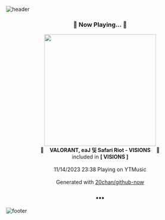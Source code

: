 ![header](https://capsule-render.vercel.app/api?type=wave&height=170&section=header&fontColor=090707&fontAlignX=45&fontAlignY=65&fontSize=100)

<h3 align="center">🎵 Now Playing... 🎵</h3>
<p align="center">
  <a href="https://music.youtube.com/watch?v=sQzqHUV7SRg">
    <img width="300" src="https://lh3.googleusercontent.com/3fuCD6_NY1IwuWBaPbyoAKkTFrz-LTmDZWqYYXXBwj-thqM1sKjyeF8MZi3lm5KLnP151DDR2ypFHnjZ">
  </a>
  <br>
  🎵&nbsp&nbsp&nbsp <b>VALORANT, eaJ 및 Safari Riot - VISIONS</b> &nbsp&nbsp&nbsp🎵
  <br>
  included in <b>[ VISIONS ]</b>
  
  <br />
  <br />
  11/14/2023 23:38 Playing on YTMusic
  <br />
  <br />
  Generated with <a href="https://github.com/20chan/github-now">20chan/github-now</a>
</p>

<h3 align="center">•••</h3>

![footer](https://capsule-render.vercel.app/api?type=wave&height=150&section=footer)
